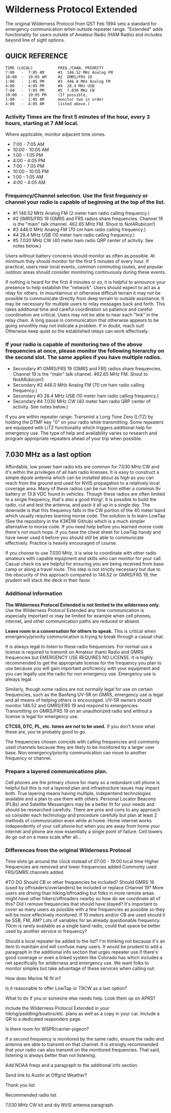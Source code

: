# Wilderness Protocol Extended
The original Wilderness Protocol from QST Feb 1994 sets a standard for emergency communication when outside repeater range. "Extended" adds functionality for users outside of Amateur Radio (HAM Radio) and includes beyond line of sight options.

## QUICK REFERENCE

    TIME (LOCAL)           FREQ./CHAN. PRIORITY
    7:00   -  7:05 AM      #1  146.52 MHz Analog FM
    10:00  -  10:05 AM     #2  GMRS/FRS 19
    1:00   -  1:05 PM      #3  446.0 MHz Analog FM
    4:00   -  4:05 PM      #4  28.4 MHz USB
    7:00   -  7:05 PM      #5  7.030 MHz CW
    10:00  -  10:05 PM     (If possible,
    1:00   -  1:05 AM      monitor two in order
    4:00   -  4:05 AM      listed above.)
    

### Activity Times are the first 5 minutes of the hour, every 3 hours, starting at 7 AM local.
Where applicable, monitor adjacent time zones.

-  7:00   -  7:05 AM
-  10:00  -  10:05 AM
-  1:00   -  1:05 PM
-  4:00   -  4:05 PM
-  7:00   -  7:05 PM
-  10:00  -  10:05 PM
-  1:00   -  1:05 AM
-  4:00   -  4:05 AM

### Frequency/Channel selection. Use the first frequency or channel your radio is capable of beginning at the top of the list.
-  #1  146.52 MHz Analog FM  (2 meter ham radio calling frequency.)
-  #2  GMRS/FRS 19           (GMRS and FRS radios share frequencies. Channel 19 is the "main" talk channel. 462.65 MHz FM. Shout to NotARubicon!)
-  #3  446.0 MHz Analog FM   (70 cm ham radio calling frequency.)
-  #4  28.4 MHz USB          (10 meter ham radio calling frequency.)
-  #5  7.030 MHz CW          (40 meter ham radio QRP center of activity. See notes below.)

Users without battery concerns should monitor as often as possible. At minimum they should monitor for the first 5 minutes of every hour. If practical, users near local events, common commuting routes, and popular outdoor areas should consider monitoring continuously during these events.

If nothing is heard for the first 4 minutes or so, it is helpful to announce your presence to help establish the "network".
Users should expect to act as a relay for others. In mountainous or otherwise difficult terrain it may not be possible to communicate directly from deep terrain to outside assistance. It may be necessary for multiple users to relay messages back and forth. This takes additional time and careful coordination so patience and careful coordination are critical. Users may not be able to hear each "link" in the relay chain. A long pause in communication that otherwise appears to be going smoothly may not indicate a problem. If in doubt, reach out! Otherwise keep quiet so the established relays can work effectively.

### If your radio is capable of monitoring two of the above frequencies at once, please monitor the following hierarchy on the second slot. The same applies if you have multiple radios.
-  Secondary #1  GMRS/FRS 19           (GMRS and FRS radios share frequencies. Channel 19 is the "main" talk channel. 462.65 MHz FM. Shout to NotARubicon!)
-  Secondary #2  446.0 MHz Analog FM   (70 cm ham radio calling frequency.)
-  Secondary #3  28.4 MHz USB          (10 meter ham radio calling frequency.)
-  Secondary #4  7.030 MHz CW          (40 meter ham radio QRP center of activity. See notes below.)

If you are within repeater range: Transmist a Long Tone Zero (LiTZ) by holding the DTMF key "0" on your radio while transmitting. Some repeaters are equipped with LiTZ functionality which triggers additional help for emergency use. The type of help and availability varies so research and program appropriate repeaters ahead of your trip when possible.

## 7.030 MHz as a last option
Affordable, low power ham radio kits are common for 7.030 MHz CW and it's within the privileges of all ham radio licenses. It is easy to construct a simple dipole antenna which can be installed about as high as you can reach from the ground and used for NVIS propagation to a relatively local coverage area. Many of these radios can be run from either a common 9v battery or 13.8 VDC found in vehicles. Though these radios are often limited to a single frequency, that's also a good thing!. It is possible to build the radio, cut and test the antenna, and pack it all up in a single day. The downside is that this frequency falls in the CW portion of the 40 meter band which usually requires learning morse code. The solution is to learn LowTap (See the repository in the K3KDW Github) which is a much simpler alternative to morse code. If you need help before you learned morse code there's not much hope. If you have the cheat sheet for LowTap handy and have never used it before you should still be able to communicate effectively. Practice is heavily encouraged of course.

If you choose to use 7.030 MHz, it is wise to coordinate with other radio amateurs with capable equipment and skills who can monitor for your call. Casual check ins are helpful for ensuring you are being received from base camp or along a travel route. This step is not strictly necessary but due to the obscurity of this approach compared to 146.52 or GMRS/FRS 19, the prudent will stack the deck in their favor.

### Additional Information
**The Wilderness Protocol Extended is not limited to the wilderness only.** Use the Wilderness Protocol Extended any time communication is especially important or may be limited for example when cell phones, internet, and other communication paths are reduced or absent.

**Leave room in a conversation for others to speak.** This is critical when emergency/priority communication is trying to break through a casual chat.

It is always legal to listen to these radio frequencies. For normal use a license is required to transmit on Amateur (ham) Radio and GMRS frequencies but EMERGENCY USE REQUIRES NO LICENSE. It is highly recommended to get the appropriate license for the frequency you plan to use because you will gain important proficiency with your equipment and you can legally use the radio for non emergency use. Emergency use is always legal.

Similarly, though some radios are not normally legal for use on certain frequencies, such as the Baofeng UV-5R on GMRS, emergency use is legal and all means of helping others is encouraged. UV-5R owners should monitor 146.52 and GMRS/FRS 19 and respond to emergencies. Transmitting on GMRS/FRS 19 on an unauthorized radio and without a license is legal for emergency use.

**CTCSS, DTC, PL, etc. tones are not to be used.** If you don't know what these are, you're probably good to go.

The frequencies chosen coincide with calling frequencies and commonly used channels because they are likely to be monitored by a larger user base.
Non emergency/priority communication can move to another frequency or channel.

### Prepare a layered communications plan.
Cell phones are the primary choice for many so a redundant cell phone is helpful but this is not a layered plan and infrastructure issues may impact both. True layering means having multiple, indepentend technologies available and a plan to use them with others. Personal Locator Beacons (PLBs) and Satellite Messengers may be a better fit for your needs and should be researched carefully. There are pros and cons to any approach so consider each technology and procedure carefully but plan at least 2 methods of communication even while at home. Home internet works independently of your cell phone but when you are away from home your internet and phone are now essentially a single point of failure. Cell towers do go out on a mass scale after all...

### Differences from the original Wilderness Protocol
Time slots go around the clock instead of 07:00 - 19:00 local time
Higher frequencies are removed and lower frequencies added
Commonly used FRS/GMRS channels added

#TO DO
Should CB or other frequencies be included? Should GMRS 16 (used by offroaders/overlanders) be included or replace CHannel 19? More users are driving than hiking/offroading but folks in more remote areas might have other hikers/offroaders nearby so how do we coordinate all of this? Did I remove frequencies that should have stayed? It's important to cover as many users as possible with a few frequencies as possible so they will be more effectively monitored. If 10 meters and/or CB are used should it be SSB, FM, AM? Lots of variables for an already questionable frequency. 70cm is rarely available as a single band radio, could that space be better used by another service or frequency?

Should a local repeater be added to the list? I'm thinking not because it's an item to maintain and will confuse many users. It would be prudent to add a paragraph in the additional info section that urges repeater use if there's good coverage or even a linked system like Colorado has which includes a net specifically for wilderness and emergency use. We want folks to monitor simplex but take advantage of these services when calling out.

How does Marine 16 fit in?

Is it reasonable to offer LowTap or T9CW as a last option?

What to do if you or someone else needs help.
  Look them up on APRS?
  
Include the Wilderness Protocol Extended in your hiking/paddling/boatins/etc. plans as well as a copy in your car. Include a QR to a dedicated responders page.

Is there room for WSPR/carrier-pigeon?

If a second frequency is monitored by the same radio, ensure the radio and antenna are able to transmit on that channel. It is strongly recommended that your radio can also transmit on the monitored frequencies. That said, listening is always better than not listening.

Add NOAA freqs and a paragraph to the additional info section.

Send link to Austin at Offgrid Weather?

Thank you list

Recommended radio list

7.030 MHz CW kit and diy NVIS antenna paragraph.
